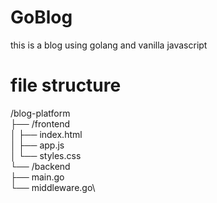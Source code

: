 # GoBlog
this is a blog using golang and vanilla javascript 

# file structure
\/blog-platform\
  ├── \/frontend\
  │   ├── index.html\
  │   ├── app.js\
  │   └── styles.css\
  └── \/backend\
      ├── main.go\
      └── middleware.go\
      
